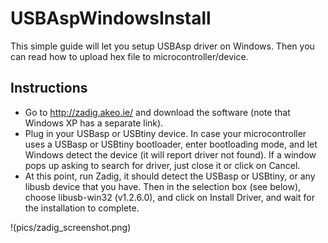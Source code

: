 # USBAspWindowsInstall
This simple guide will let you setup USBAsp driver on Windows. Then you can read how to upload hex file to microcontroller/device.

## Instructions

- Go to http://zadig.akeo.ie/ and download the software (note that Windows XP has a separate link).
- Plug in your USBasp or USBtiny device. In case your microcontroller uses a USBasp or USBtiny bootloader, enter bootloading mode, and let Windows detect the device (it will report driver not found). If a window pops up asking to search for driver, just close it or click on Cancel.
- At this point, run Zadig, it should detect the USBasp or USBtiny, or any libusb device that you have. Then in the selection box (see below), choose libusb-win32 (v1.2.6.0), and click on Install Driver, and wait for the installation to complete.

!(pics/zadig_screenshot.png)
